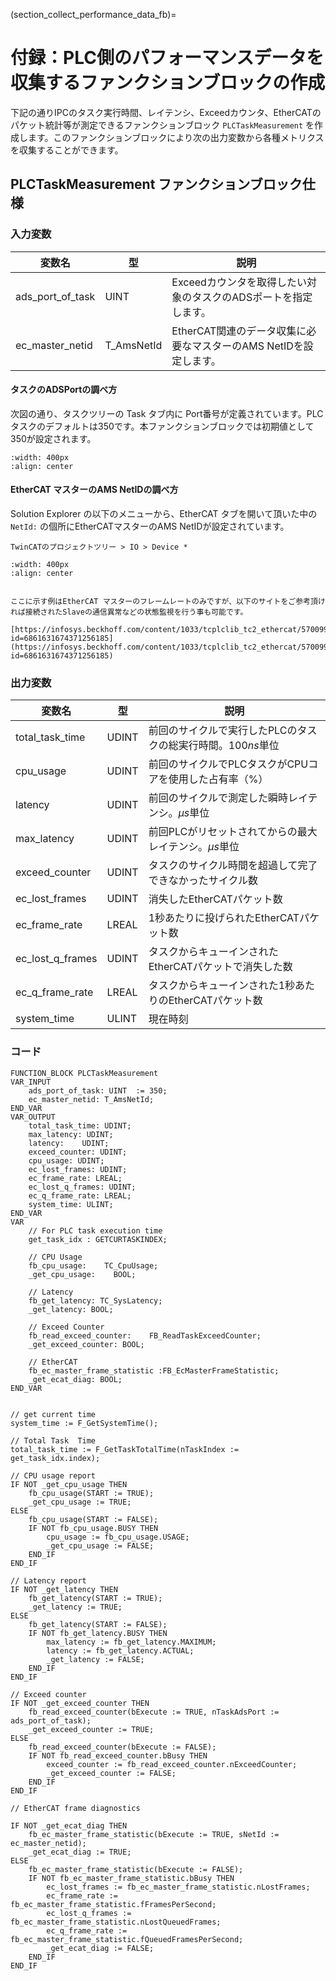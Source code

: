 (section_collect_performance_data_fb)=
# 付録：PLC側のパフォーマンスデータを収集するファンクションブロックの作成

下記の通りIPCのタスク実行時間、レイテンシ、Exceedカウンタ、EtherCATのパケット統計等が測定できるファンクションブロック `PLCTaskMeasurement` を作成します。このファンクションブロックにより次の出力変数から各種メトリクスを収集することができます。

## PLCTaskMeasurement ファンクションブロック仕様

### 入力変数




|変数名|型|説明|
|-|-|-|
|ads_port_of_task| UINT|Exceedカウンタを取得したい対象のタスクのADSポートを指定します。|
|ec_master_netid|T_AmsNetId|EtherCAT関連のデータ収集に必要なマスターのAMS NetIDを設定します。|

#### タスクのADSPortの調べ方

次図の通り、タスクツリーの Task タブ内に Port番号が定義されています。PLCタスクのデフォルトは350です。本ファンクションブロックでは初期値として350が設定されます。

```{image} assets/2023-02-19-18-32-49.png
:width: 400px
:align: center
```

#### EtherCAT マスターのAMS NetIDの調べ方

Solution Explorer の以下のメニューから、EtherCAT タブを開いて頂いた中の `NetId:` の個所にEtherCATマスターのAMS NetIDが設定されています。

```
TwinCATのプロジェクトツリー > IO > Device *
```

```{image} assets/2023-02-20-10-51-53.png
:width: 400px
:align: center
```

```{admonition} EtherCATのメトリクスについて

ここに示す例はEtherCAT マスターのフレームレートのみですが、以下のサイトをご参考頂ければ接続されたSlaveの通信異常などの状態監視を行う事も可能です。

[https://infosys.beckhoff.com/content/1033/tcplclib_tc2_ethercat/57009931.html?id=6861631674371256185](https://infosys.beckhoff.com/content/1033/tcplclib_tc2_ethercat/57009931.html?id=6861631674371256185)

```

### 出力変数

|変数名|型|説明|
|-|-|-|
|total_task_time| UDINT|前回のサイクルで実行したPLCのタスクの総実行時間。100$ns$単位|
|cpu_usage| UDINT|前回のサイクルでPLCタスクがCPUコアを使用した占有率（$\%$）|
|latency| UDINT|前回のサイクルで測定した瞬時レイテンシ。$\mu s$単位|
|max_latency| UDINT|前回PLCがリセットされてからの最大レイテンシ。$\mu s$単位|
|exceed_counter| UDINT|タスクのサイクル時間を超過して完了できなかったサイクル数|
|ec_lost_frames| UDINT|消失したEtherCATパケット数|
|ec_frame_rate| LREAL|1秒あたりに投げられたEtherCATパケット数|
|ec_lost_q_frames| UDINT|タスクからキューインされたEtherCATパケットで消失した数|
|ec_q_frame_rate| LREAL|タスクからキューインされた1秒あたりのEtherCATパケット数|
|system_time| ULINT|現在時刻|

### コード

``` iecst
FUNCTION_BLOCK PLCTaskMeasurement
VAR_INPUT
	ads_port_of_task: UINT  := 350;
    ec_master_netid: T_AmsNetId;
END_VAR
VAR_OUTPUT
    total_task_time: UDINT;
    max_latency: UDINT;
    latency:    UDINT;
    exceed_counter: UDINT;
    cpu_usage: UDINT;
    ec_lost_frames: UDINT;
    ec_frame_rate: LREAL;
    ec_lost_q_frames: UDINT;
    ec_q_frame_rate: LREAL;
    system_time: ULINT;
END_VAR
VAR    
    // For PLC task execution time
    get_task_idx : GETCURTASKINDEX;
    
    // CPU Usage
    fb_cpu_usage:    TC_CpuUsage;
    _get_cpu_usage:    BOOL;

    // Latency
    fb_get_latency: TC_SysLatency;
    _get_latency: BOOL;
    
    // Exceed Counter
    fb_read_exceed_counter:    FB_ReadTaskExceedCounter;
    _get_exceed_counter: BOOL;
    
    // EtherCAT
    fb_ec_master_frame_statistic :FB_EcMasterFrameStatistic;
    _get_ecat_diag: BOOL;
END_VAR


// get current time
system_time := F_GetSystemTime();
 
// Total Task  Time
total_task_time := F_GetTaskTotalTime(nTaskIndex := get_task_idx.index);

// CPU usage report
IF NOT _get_cpu_usage THEN
    fb_cpu_usage(START := TRUE);
    _get_cpu_usage := TRUE;
ELSE
    fb_cpu_usage(START := FALSE);
    IF NOT fb_cpu_usage.BUSY THEN
        cpu_usage := fb_cpu_usage.USAGE;
        _get_cpu_usage := FALSE;
    END_IF
END_IF

// Latency report
IF NOT _get_latency THEN
    fb_get_latency(START := TRUE);
    _get_latency := TRUE;
ELSE
    fb_get_latency(START := FALSE);
    IF NOT fb_get_latency.BUSY THEN
        max_latency := fb_get_latency.MAXIMUM;
        latency := fb_get_latency.ACTUAL;
        _get_latency := FALSE;
    END_IF
END_IF

// Exceed counter
IF NOT _get_exceed_counter THEN
    fb_read_exceed_counter(bExecute := TRUE, nTaskAdsPort := ads_port_of_task);
    _get_exceed_counter := TRUE;
ELSE
    fb_read_exceed_counter(bExecute := FALSE);
    IF NOT fb_read_exceed_counter.bBusy THEN
        exceed_counter := fb_read_exceed_counter.nExceedCounter;
        _get_exceed_counter := FALSE;
    END_IF
END_IF
    
// EtherCAT frame diagnostics

IF NOT _get_ecat_diag THEN
    fb_ec_master_frame_statistic(bExecute := TRUE, sNetId := ec_master_netid);
    _get_ecat_diag := TRUE;
ELSE
    fb_ec_master_frame_statistic(bExecute := FALSE);
    IF NOT fb_ec_master_frame_statistic.bBusy THEN
        ec_lost_frames := fb_ec_master_frame_statistic.nLostFrames;
        ec_frame_rate := fb_ec_master_frame_statistic.fFramesPerSecond;
        ec_lost_q_frames := fb_ec_master_frame_statistic.nLostQueuedFrames;
        ec_q_frame_rate := fb_ec_master_frame_statistic.fQueuedFramesPerSecond;
        _get_ecat_diag := FALSE;
    END_IF
END_IF




```